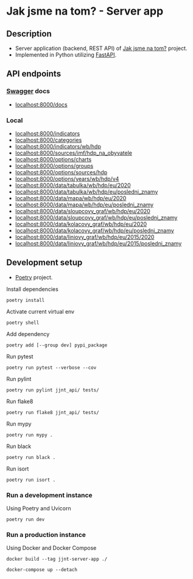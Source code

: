 # Jak jsme na tom? - Server app

## Description

- Server application (backend, REST API) of [Jak jsme na tom?](https://jakjsmenatom.cz/) project.
- Implemented in Python utilizing [FastAPI](https://fastapi.tiangolo.com).

## API endpoints

### [Swagger](https://swagger.io/) docs

- [localhost:8000/docs](http://localhost:8000/docs)

### Local

- [localhost:8000/indicators](http://localhost:8000/indicators/)
- [localhost:8000/categories](http://localhost:8000/categories/)
- [localhost:8000/indicators/wb/hdp](http://localhost:8000/indicators/wb/hdp/)
- [localhost:8000/sources/imf/hdp_na_obyvatele](http://localhost:8000/sources/imf/hdp_na_obyvatele/)
- [localhost:8000/options/charts](http://localhost:8000/options/charts/)
- [localhost:8000/options/groups](http://localhost:8000/options/groups/)
- [localhost:8000/options/sources/hdp](http://localhost:8000/options/sources/hdp/)
- [localhost:8000/options/years/wb/hdp/v4](http://localhost:8000/options/years/wb/hdp/v4/)
- [localhost:8000/data/tabulka/wb/hdp/eu/2020](http://localhost:8000/data/tabulka/wb/hdp/eu/2020/)
- [localhost:8000/data/tabulka/wb/hdp/eu/posledni_znamy](http://localhost:8000/data/tabulka/wb/hdp/eu/posledni_znamy/)
- [localhost:8000/data/mapa/wb/hdp/eu/2020](http://localhost:8000/data/mapa/wb/hdp/eu/2020/)
- [localhost:8000/data/mapa/wb/hdp/eu/posledni_znamy](http://localhost:8000/data/mapa/wb/hdp/eu/posledni_znamy/)
- [localhost:8000/data/sloupcovy_graf/wb/hdp/eu/2020](http://localhost:8000/data/sloupcovy_graf/wb/hdp/eu/2020/)
- [localhost:8000/data/sloupcovy_graf/wb/hdp/eu/posledni_znamy](http://localhost:8000/data/sloupcovy_graf/wb/hdp/eu/posledni_znamy/)
- [localhost:8000/data/kolacovy_graf/wb/hdp/eu/2020](http://localhost:8000/data/kolacovy_graf/wb/hdp/eu/2020/)
- [localhost:8000/data/kolacovy_graf/wb/hdp/eu/posledni_znamy](http://localhost:8000/data/kolacovy_graf/wb/hdp/eu/posledni_znamy/)
- [localhost:8000/data/liniovy_graf/wb/hdp/eu/2015/2020](http://localhost:8000/data/liniovy_graf/wb/hdp/eu/2015/2020/)
- [localhost:8000/data/liniovy_graf/wb/hdp/eu/2015/posledni_znamy](http://localhost:8000/data/liniovy_graf/wb/hdp/eu/2015/posledni_znamy/)

## Development setup

- [Poetry](https://python-poetry.org/) project.

Install dependencies

```
poetry install
```

Activate current virtual env

```
poetry shell
```

Add dependency

```
poetry add [--group dev] pypi_package
```

Run pytest

```
poetry run pytest --verbose --cov
```

Run pylint

```
poetry run pylint jjnt_api/ tests/
```

Run flake8

```
poetry run flake8 jjnt_api/ tests/
```

Run mypy

```
poetry run mypy .
```

Run black

```
poetry run black .
```

Run isort

```
poetry run isort .
```

### Run a development instance

Using Poetry and Uvicorn

```
poetry run dev
```

### Run a production instance

Using Docker and Docker Compose

```
docker build --tag jjnt-server-app ./
```

```
docker-compose up --detach
```

